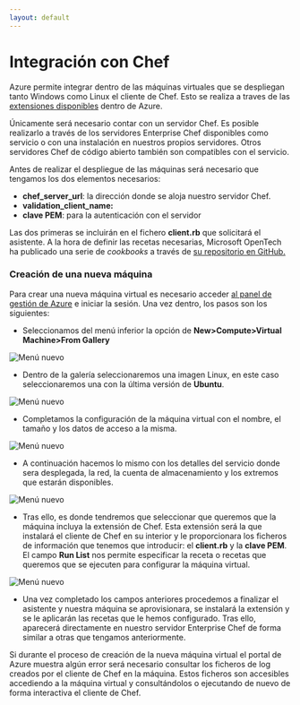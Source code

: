 ```yaml
---
layout: default
---
```

# Integración con Chef

Azure permite integrar dentro de las máquinas virtuales que se despliegan tanto Windows como Linux el cliente de Chef. Esto se realiza a traves de las [extensiones disponibles](virtualmachines-extensions.md "Extensions Máquinas Virtuales") dentro de Azure.

Únicamente será necesario contar con un servidor Chef.  Es posible realizarlo a través de los servidores Enterprise Chef disponibles como servicio o con una instalación en nuestros propios servidores. Otros servidores Chef de código abierto también son compatibles con el servicio.

Antes de realizar el despliegue de las máquinas será necesario que tengamos los dos elementos necesarios:

- **chef_server_url**: la dirección donde se aloja nuestro servidor Chef.
- **validation_client_name:**
- **clave PEM**: para la autenticación con el servidor

Las dos primeras se incluirán en el fichero **client.rb** que solicitará el asistente. A la hora de definir las recetas necesarias, Microsoft OpenTech ha publicado una serie de *cookbooks* a través de [su repositorio en GitHub.](https://github.com/chef-partners/azure-cookbook "Repositorio Microsoft OpenTech")


### Creación de una nueva máquina

Para crear una nueva máquina virtual es necesario acceder [al panel de gestión de Azure](http://manage.windowsazure.com "Panel de gestión de Azure") e iniciar la sesión. Una vez dentro, los pasos son los siguientes:

- Seleccionamos del menú  inferior la opción de **New>Compute>Virtual Machine>From Gallery**

![Menú nuevo](../images/automation-chef-Step1.png)

- Dentro de la galería seleccionaremos una imagen Linux, en este caso seleccionaremos una con la última versión de **Ubuntu**.

![Menú nuevo](../images/automation-chef-Step2.png)

- Completamos la configuración de la máquina virtual con el nombre, el tamaño y los datos de acceso a la misma.

![Menú nuevo](../images/automation-chef-Step3.png)

- A continuación hacemos lo mismo con los detalles del servicio donde sera desplegada, la red, la cuenta de almacenamiento y los extremos que estarán disponibles.

![Menú nuevo](../images/automation-chef-Step4.png)

- Tras ello, es donde tendremos que seleccionar que queremos que la máquina incluya la extensión de Chef. Esta extensión será la que instalará el cliente de Chef en su interior y le proporcionara los ficheros de información que tenemos que introducir: el **client.rb** y la **clave PEM**. El campo **Run List** nos permite especificar la receta o recetas que queremos que se ejecuten para configurar la máquina virtual. 

![Menú nuevo](../images/automation-chef-Step5.png)

- Una vez completado los campos anteriores procedemos a finalizar el asistente y nuestra máquina se aprovisionara, se instalará la extensión y se le aplicarán las recetas que le hemos configurado. Tras ello, aparecerá directamente en nuestro servidor Enterprise Chef de forma similar a otras que tengamos anteriormente.


Si durante el proceso de creación de la nueva máquina virtual el portal de Azure muestra algún error será necesario consultar los ficheros de log creados por el cliente de Chef en la máquina. Estos ficheros son accesibles accediendo a la máquina virtual y consultándolos o ejecutando de nuevo de forma interactiva el cliente de Chef.


